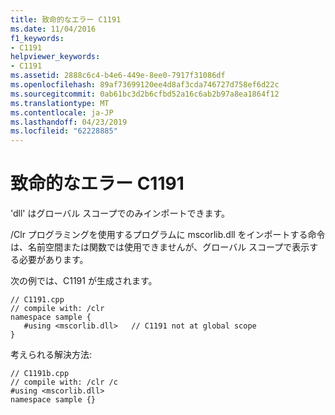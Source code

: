 ```yaml
---
title: 致命的なエラー C1191
ms.date: 11/04/2016
f1_keywords:
- C1191
helpviewer_keywords:
- C1191
ms.assetid: 2888c6c4-b4e6-449e-8ee0-7917f31086df
ms.openlocfilehash: 89af73699120ee4d8af3cda746727d758ef6d22c
ms.sourcegitcommit: 0ab61bc3d2b6cfbd52a16c6ab2b97a8ea1864f12
ms.translationtype: MT
ms.contentlocale: ja-JP
ms.lasthandoff: 04/23/2019
ms.locfileid: "62228885"
---
```

# <a name="fatal-error-c1191"></a>致命的なエラー C1191

'dll' はグローバル スコープでのみインポートできます。

/Clr プログラミングを使用するプログラムに mscorlib.dll をインポートする命令は、名前空間または関数では使用できませんが、グローバル スコープで表示する必要があります。

次の例では、C1191 が生成されます。

```
// C1191.cpp
// compile with: /clr
namespace sample {
   #using <mscorlib.dll>   // C1191 not at global scope
}
```

考えられる解決方法:

```
// C1191b.cpp
// compile with: /clr /c
#using <mscorlib.dll>
namespace sample {}
```